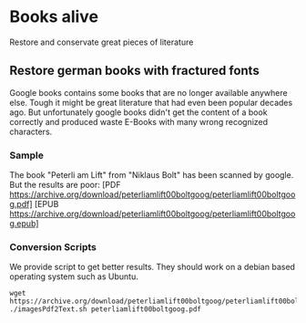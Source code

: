 # Books alive
Restore and conservate great pieces of literature

## Restore german books with fractured fonts
Google books contains some books that are no longer available anywhere else. Tough it might be great literature that had even been popular decades ago. But unfortunately google books didn't get the content of a book correctly and produced waste E-Books with many wrong recognized characters.

### Sample
The book "Peterli am Lift" from "Niklaus Bolt" has been scanned by google. But the results are poor:
[PDF https://archive.org/download/peterliamlift00boltgoog/peterliamlift00boltgoog.pdf]
[EPUB https://archive.org/download/peterliamlift00boltgoog/peterliamlift00boltgoog.epub]

### Conversion Scripts
We provide script to get better results. They should work on a debian based operating system such as Ubuntu.
```
wget https://archive.org/download/peterliamlift00boltgoog/peterliamlift00boltgoog.pdf
./imagesPdf2Text.sh peterliamlift00boltgoog.pdf
```
